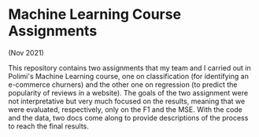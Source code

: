 # Machine Learning Course Assignments
(Nov 2021)

This repository contains two assignments that my team and I carried out in Polimi's Machine Learning course, one on classification (for identifying an e-commerce churners) and the other one on regression (to predict the popularity of reviews in a website). The goals of the two assignment were not interpretative but very much focused on the results, meaning that we were evaluated, respectively, only on the F1 and the MSE. With the code and the data, two docs come along to provide descriptions of the process to reach the final results.
